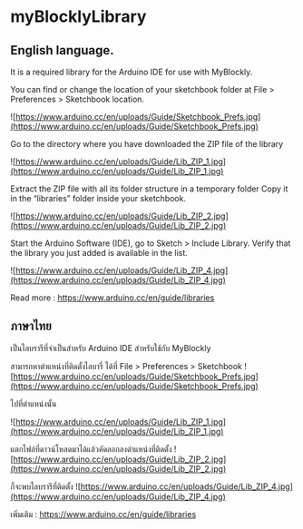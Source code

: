
# myBlocklyLibrary

## English language.

It is a required library for the Arduino IDE for use with MyBlockly.


You can find or change the location of your sketchbook folder at File > Preferences > Sketchbook location.

![https://www.arduino.cc/en/uploads/Guide/Sketchbook_Prefs.jpg](https://www.arduino.cc/en/uploads/Guide/Sketchbook_Prefs.jpg)



Go to the directory where you have downloaded the ZIP file of the library

![https://www.arduino.cc/en/uploads/Guide/Lib_ZIP_1.jpg](https://www.arduino.cc/en/uploads/Guide/Lib_ZIP_1.jpg)


Extract the ZIP file with all its folder structure in a temporary folder Copy it in the “libraries” folder inside your sketchbook.

![https://www.arduino.cc/en/uploads/Guide/Lib_ZIP_2.jpg](https://www.arduino.cc/en/uploads/Guide/Lib_ZIP_2.jpg)

Start the Arduino Software (IDE), go to Sketch > Include Library. Verify that the library you just added is available in the list.

![https://www.arduino.cc/en/uploads/Guide/Lib_ZIP_4.jpg](https://www.arduino.cc/en/uploads/Guide/Lib_ZIP_4.jpg)

Read more : https://www.arduino.cc/en/guide/libraries


## ภาษาไทย

เป็นไลบรารีที่จำเป็นสำหรับ Arduino IDE สำหรับใช้กับ MyBlockly


สามารถหาตำแหน่งที่ติดตั้งไลบารี่ ได้ที่  File > Preferences > Sketchbook
![https://www.arduino.cc/en/uploads/Guide/Sketchbook_Prefs.jpg](https://www.arduino.cc/en/uploads/Guide/Sketchbook_Prefs.jpg)



ไปที่ตำแหน่งนั้น

![https://www.arduino.cc/en/uploads/Guide/Lib_ZIP_1.jpg](https://www.arduino.cc/en/uploads/Guide/Lib_ZIP_1.jpg)


แตกไฟล์ที่ดาวน์โหลดมาได้แล้วคัดลอกลงตำแหน่งที่ติดตั้ง
![https://www.arduino.cc/en/uploads/Guide/Lib_ZIP_2.jpg](https://www.arduino.cc/en/uploads/Guide/Lib_ZIP_2.jpg)

ก็จะพบไลบรารีที่ติดตั้ง
![https://www.arduino.cc/en/uploads/Guide/Lib_ZIP_4.jpg](https://www.arduino.cc/en/uploads/Guide/Lib_ZIP_4.jpg)

เพิ่มเติม : https://www.arduino.cc/en/guide/libraries

